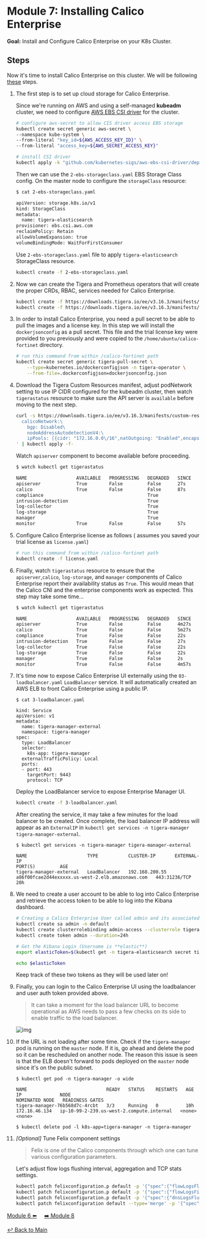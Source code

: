 # Module 7: Installing Calico Enterprise

**Goal:** Install and Configure Calico Enterprise on your K8s Cluster.

## Steps

Now it's time to install Calico Enterprise on this cluster. We will be following [these](https://docs.tigera.io/calico-enterprise/latest/getting-started/install-on-clusters/kubernetes/generic-install) steps.

1. The first step is to set up cloud storage for Calico Enterprise.

    Since we're running on AWS and using a self-managed **kubeadm** cluster, we need to configure [AWS EBS CSI driver](https://github.com/kubernetes-sigs/aws-ebs-csi-driver/blob/master/docs/install.md) for the cluster.

    ```bash
    # configure aws-secret to allow CIS driver access EBS storage
    kubectl create secret generic aws-secret \
    --namespace kube-system \
    --from-literal "key_id=${AWS_ACCESS_KEY_ID}" \
    --from-literal "access_key=${AWS_SECRET_ACCESS_KEY}"

    # install CSI driver
    kubectl apply -k "github.com/kubernetes-sigs/aws-ebs-csi-driver/deploy/kubernetes/overlays/stable/?ref=release-1.20"
    ```

    Then we can use the `2-ebs-storageclass.yaml` EBS Storage Class config. On the master node to configure the `storageClass` resource:

    ```bash
    $ cat 2-ebs-storageclass.yaml

    apiVersion: storage.k8s.io/v1
    kind: StorageClass
    metadata:
      name: tigera-elasticsearch
    provisioner: ebs.csi.aws.com
    reclaimPolicy: Retain
    allowVolumeExpansion: true
    volumeBindingMode: WaitForFirstConsumer
    ```

    Use `2-ebs-storageclass.yaml` file to apply `tigera-elasticsearch` StorageClass resource.

    ```bash
    kubectl create -f 2-ebs-storageclass.yaml
    ```

2. Now we can create the Tigera and Prometheus operators that will create the proper CRDs, RBAC, services needed for Calico Enterprise.

    ```bash
    kubectl create -f https://downloads.tigera.io/ee/v3.16.3/manifests/tigera-operator.yaml
    kubectl create -f https://downloads.tigera.io/ee/v3.16.3/manifests/tigera-prometheus-operator.yaml
    ```

3. In order to install Calico Enterprise, you need a pull secret to be able to pull the images and a license key. In this step we will install the `dockerjsonconfig` as a pull secret. This file and the trial license key were provided to you previously and were copied to the `/home/ubuntu/calico-fortinet` directory.

    ```bash
    # run this command from within /calico-fortinet path
    kubectl create secret generic tigera-pull-secret \
        --type=kubernetes.io/dockerconfigjson -n tigera-operator \
        --from-file=.dockerconfigjson=dockerjsonconfig.json
    ```

4. Download the Tigera Custom Resources manifest, adjust podNetwork setting to use IP CIDR configured for the kubeadm cluster, then watch `tigerastatus` resource to make sure the API server is `available` before moving to the next step.

    ```bash
    curl -s https://downloads.tigera.io/ee/v3.16.3/manifests/custom-resources.yaml | sed -e '/  # registry:.*$/a \
      calicoNetwork:\
        bgp: Disabled\
        nodeAddressAutodetectionV4:\
        ipPools: [{cidr: "172.16.0.0\/16",natOutgoing: "Enabled",encapsulation: "VXLAN"}]\
    ' | kubectl apply -f-
    ```

    Watch `apiserver` component to become available before proceeding.

    ```bash
    $ watch kubectl get tigerastatus

    NAME                  AVAILABLE   PROGRESSING   DEGRADED   SINCE
    apiserver             True        False         False      27s
    calico                True        False         False      87s
    compliance                                      True       
    intrusion-detection                             True       
    log-collector                                   True       
    log-storage                                     True       
    manager                                         True       
    monitor               True        False         False      57s

    ```

5. Configure Calico Enterprise license as follows ( assumes you saved your trial license as `license.yaml`)

    ```bash
    # run this command from within /calico-fortinet path
    kubectl create -f license.yaml
    ```

6. Finally, watch `tigerastatus` resource to ensure that the `apiserver`,`calico`, `log-storage`, and `manager` components of Calico Enterprise report their availability status as `True`. This would mean that the Calico CNI and the enterprise components work as expected. This step may take some time...

    ```bash
    $ watch kubectl get tigerastatus

    NAME                  AVAILABLE   PROGRESSING   DEGRADED   SINCE
    apiserver             True        False         False      4m27s
    calico                True        False         False      5m27s
    compliance            True        False         False      22s
    intrusion-detection   True        False         False      27s
    log-collector         True        False         False      22s
    log-storage           True        False         False      22s
    manager               True        False         False      2s
    monitor               True        False         False      4m57s
    ```

7. It's time now to expose Calico Enterprise UI externally using the `03-loadbalancer.yaml` `LoadBalancer` service. It will automatically created an AWS ELB to front Calico Enterprise using a public IP.

    ```text
    $ cat 3-loadbalancer.yaml

    kind: Service
    apiVersion: v1
    metadata:
      name: tigera-manager-external
      namespace: tigera-manager
    spec:
      type: LoadBalancer
      selector:
        k8s-app: tigera-manager
      externalTrafficPolicy: Local
      ports:
      - port: 443
        targetPort: 9443
        protocol: TCP
    ```

    Deploy the LoadBalancer service to expose Enterprise Manager UI.

    ```bash
    kubectl create -f 3-loadbalancer.yaml
    ```

    After creating the service, it may take a few minutes for the load balancer to be created. Once complete, the load balancer IP address will appear as an `ExternalIP` in `kubectl get services -n tigera-manager tigera-manager-external`.

    ```text
    $ kubectl get services -n tigera-manager tigera-manager-external

    NAME                      TYPE           CLUSTER-IP       EXTERNAL-IP                                                              PORT(S)         AGE
    tigera-manager-external   LoadBalancer   192.168.200.55   a86f00fcae2d44exxxxx.us-west-2.elb.amazonaws.com   443:31236/TCP   20h
    ```

8. We need to create a user account to be able to log into Calico Enterprise and retrieve the access token to be able to log into the Kibana dashboard.

    ```bash
    # Creating a Calico Enterprise User called admin and its associated k8s Service Account
    kubectl create sa admin -n default
    kubectl create clusterrolebinding admin-access --clusterrole tigera-network-admin --serviceaccount default:admin
    kubectl create token admin --duration=24h

    # Get the Kibana Login (Username is **elastic**)
    export elasticToken=$(kubectl get -n tigera-elasticsearch secret tigera-secure-es-elastic-user -o go-template='{{.data.elastic | base64decode}}')

    echo $elasticToken
    ```

    Keep track of these two tokens as they will be used later on!

9. Finally, you can login to the Calico Enterprise UI using the loadbalancer and user auth token provided above.

    >It can take a moment for the load balancer URL to become operational as AWS needs to pass a few checks on its side to enable traffic to the load balancer.

    ![img](../img/tigera-ui.png)

10. If the URL is not loading after some time. Check if the `tigera-manager` pod is running on the `master` node.  If it is, go ahead and delete the pod so it can be rescheduled on another node. The reason this issue is seen is that the ELB doesn't forward to pods deployed on the `master` node since it's on the public subnet.

    ```text
    $ kubectl get pod -n tigera-manager -o wide

    NAME                             READY   STATUS    RESTARTS   AGE   IP              NODE                                        NOMINATED NODE   READINESS GATES
    tigera-manager-76b568d7c-4rcbt   3/3     Running   0          10h   172.16.46.134   ip-10-99-2-239.us-west-2.compute.internal   <none>           <none>

    $ kubectl delete pod -l k8s-app=tigera-manager -n tigera-manager
    ```

11. _[Optional]_ Tune Felix component settings

    >Felix is one of the Calico components through which one can tune various configuration parameters.

    Let's adjust flow logs flushing interval, aggregation and TCP stats settings.

    ```bash
    kubectl patch felixconfiguration.p default -p '{"spec":{"flowLogsFlushInterval":"10s"}}'
    kubectl patch felixconfiguration.p default -p '{"spec":{"flowLogsFileAggregationKindForAllowed":1}}'
    kubectl patch felixconfiguration.p default -p '{"spec":{"dnsLogsFlushInterval":"10s"}}'
    kubectl patch felixconfiguration default --type='merge' -p '{"spec":{"flowLogsCollectTcpStats":true}}'
    ```

[Module 6 :arrow_left:](../modules/join-nodes.md) &nbsp;&nbsp;&nbsp;&nbsp;[:arrow_right: Module 8](../modules/integrate-calico-fortigate.md)

[:leftwards_arrow_with_hook: Back to Main](/README.md)
